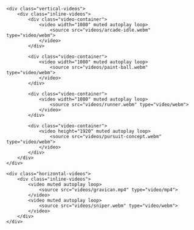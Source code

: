 
    <div class="vertical-videos">
        <div class="inline-videos">
            <div class="video-container">
                <video width="1080" muted autoplay loop>
                    <source src="videos/arcade-idle.webm" type="video/webm">
                </video>
            </div>

            <div class="video-container">
                <video width="1080" muted autoplay loop>
                    <source src="videos/paint-ball.webm" type="video/webm">
                </video>
            </div>

            <div class="video-container">
                <video width="1080" muted autoplay loop>
                    <source src="videos/runner.webm" type="video/webm">
                </video>
            </div>

            <div class="video-container">
                <video height="1920" muted autoplay loop>
                    <source src="videos/pursuit-concept.webm" type="video/webm">
                </video>
            </div>
        </div>
    </div>

    <div class="horizontal-videos">
        <div class="inline-videos">
            <video muted autoplay loop>
                <source src="videos/gravican.mp4" type="video/mp4">
            </video>
            <video muted autoplay loop>
                <source src="videos/sniper.webm" type="video/webm">
            </video>
        </div>
    </div>

